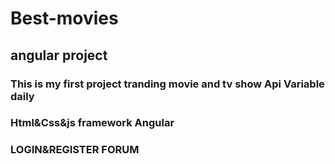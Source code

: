  # Best-movies
 ## angular project
### This is my first project tranding movie and tv show Api Variable daily 
###  Html&Css&js framework Angular
### LOGIN&REGISTER FORUM
